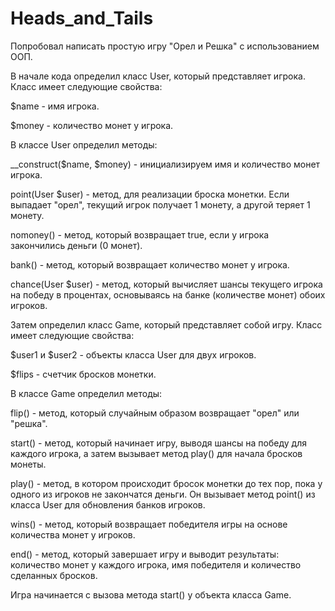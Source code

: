 # Heads_and_Tails

Попробовал написать простую игру "Орел и Решка" с использованием ООП.

В начале кода определил класс User, который представляет игрока. Класс имеет следующие свойства:

$name - имя игрока.

$money - количество монет у игрока.

В классе User определил методы:

__construct($name, $money) - инициализируем имя и количество монет игрока.

point(User $user) - метод, для реализации броска монетки. Если выпадает "орел", текущий игрок получает 1 монету, а другой теряет 1 монету.

nomoney() - метод, который возвращает true, если у игрока закончились деньги (0 монет).

bank() - метод, который возвращает количество монет у игрока.

chance(User $user) - метод, который вычисляет шансы текущего игрока на победу в процентах, основываясь на банке (количестве монет) обоих игроков.

Затем определил класс Game, который представляет собой игру. Класс имеет следующие свойства:

$user1 и $user2 - объекты класса User для двух игроков.

$flips - счетчик бросков монетки.

В классе Game определил методы:

flip() - метод, который случайным образом возвращает "орел" или "решка".

start() - метод, который начинает игру, выводя шансы на победу для каждого игрока, а затем вызывает метод play() для начала бросков монеты.

play() - метод, в котором происходит бросок монетки до тех пор, пока у одного из игроков не закончатся деньги. Он вызывает метод point() из класса User для обновления банков игроков.

wins() - метод, который возвращает победителя игры на основе количества монет у игроков.

end() - метод, который завершает игру и выводит результаты: количество монет у каждого игрока, имя победителя и количество сделанных бросков.

Игра начинается с вызова метода start() у объекта класса Game.
